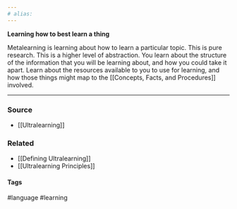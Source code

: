 ```yaml
---
# alias:
---
```

**Learning how to best learn a thing**

Metalearning is learning about how to learn a particular topic. This is pure research. This is a higher level of abstraction. You learn about the structure of the information that you will be learning about, and how you could take it apart. Learn about the resources available to you to use for learning, and how those things might map to the [[Concepts, Facts, and Procedures]] involved.

---
### Source
- [[Ultralearning]]

### Related
- [[Defining Ultralearning]]
- [[Ultralearning Principles]]

#### Tags
#language #learning 